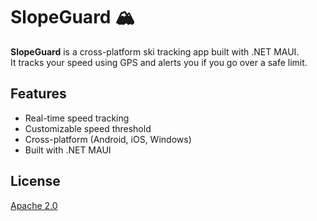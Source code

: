 # SlopeGuard 🏔️

**SlopeGuard** is a cross-platform ski tracking app built with .NET MAUI.  
It tracks your speed using GPS and alerts you if you go over a safe limit.

## Features
- Real-time speed tracking
- Customizable speed threshold
- Cross-platform (Android, iOS, Windows)
- Built with .NET MAUI

## License
[Apache 2.0](LICENSE)
